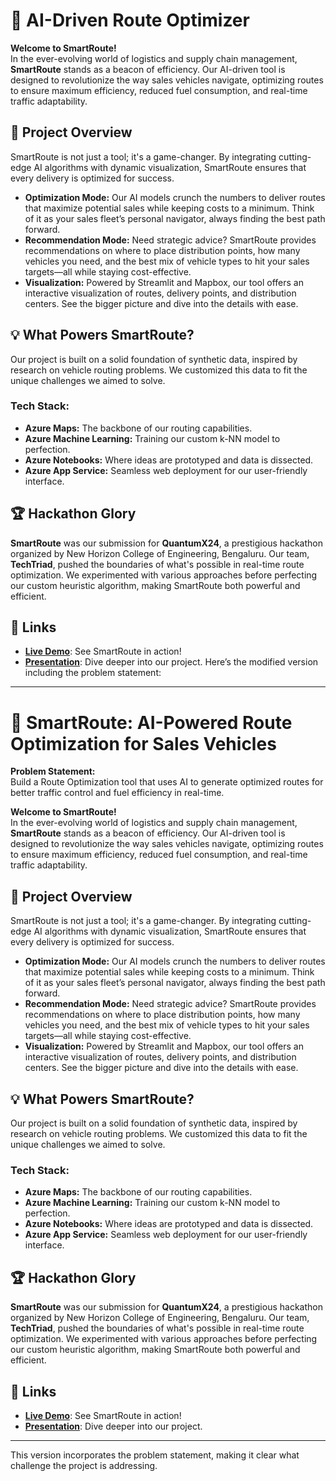 
# 🌟 **AI-Driven Route Optimizer**

**Welcome to SmartRoute!**  
In the ever-evolving world of logistics and supply chain management, **SmartRoute** stands as a beacon of efficiency. Our AI-driven tool is designed to revolutionize the way sales vehicles navigate, optimizing routes to ensure maximum efficiency, reduced fuel consumption, and real-time traffic adaptability. 

## 🚀 **Project Overview**
SmartRoute is not just a tool; it's a game-changer. By integrating cutting-edge AI algorithms with dynamic visualization, SmartRoute ensures that every delivery is optimized for success.

- **Optimization Mode:** Our AI models crunch the numbers to deliver routes that maximize potential sales while keeping costs to a minimum. Think of it as your sales fleet’s personal navigator, always finding the best path forward.
- **Recommendation Mode:** Need strategic advice? SmartRoute provides recommendations on where to place distribution points, how many vehicles you need, and the best mix of vehicle types to hit your sales targets—all while staying cost-effective.
- **Visualization:** Powered by Streamlit and Mapbox, our tool offers an interactive visualization of routes, delivery points, and distribution centers. See the bigger picture and dive into the details with ease.

## 💡 **What Powers SmartRoute?**
Our project is built on a solid foundation of synthetic data, inspired by research on vehicle routing problems. We customized this data to fit the unique challenges we aimed to solve.

### **Tech Stack:**
- **Azure Maps:** The backbone of our routing capabilities.
- **Azure Machine Learning:** Training our custom k-NN model to perfection.
- **Azure Notebooks:** Where ideas are prototyped and data is dissected.
- **Azure App Service:** Seamless web deployment for our user-friendly interface.

## 🏆 **Hackathon Glory**
**SmartRoute** was our submission for **QuantumX24**, a prestigious hackathon organized by New Horizon College of Engineering, Bengaluru. Our team, **TechTriad**, pushed the boundaries of what's possible in real-time route optimization. We experimented with various approaches before perfecting our custom heuristic algorithm, making SmartRoute both powerful and efficient.

## 🔗 **Links**
- **[Live Demo](http://routero.herokuapp.com)**: See SmartRoute in action!
- **[Presentation](https://1drv.ms/p/s!AlbLbaPx_OoCnAC3pbRIdt6unRrF?e=Z2dhSu)**: Dive deeper into our project.
Here’s the modified version including the problem statement:

---

# 🌟 **SmartRoute: AI-Powered Route Optimization for Sales Vehicles**

**Problem Statement:**  
Build a Route Optimization tool that uses AI to generate optimized routes for better traffic control and fuel efficiency in real-time.

**Welcome to SmartRoute!**  
In the ever-evolving world of logistics and supply chain management, **SmartRoute** stands as a beacon of efficiency. Our AI-driven tool is designed to revolutionize the way sales vehicles navigate, optimizing routes to ensure maximum efficiency, reduced fuel consumption, and real-time traffic adaptability. 

## 🚀 **Project Overview**
SmartRoute is not just a tool; it's a game-changer. By integrating cutting-edge AI algorithms with dynamic visualization, SmartRoute ensures that every delivery is optimized for success.

- **Optimization Mode:** Our AI models crunch the numbers to deliver routes that maximize potential sales while keeping costs to a minimum. Think of it as your sales fleet’s personal navigator, always finding the best path forward.
- **Recommendation Mode:** Need strategic advice? SmartRoute provides recommendations on where to place distribution points, how many vehicles you need, and the best mix of vehicle types to hit your sales targets—all while staying cost-effective.
- **Visualization:** Powered by Streamlit and Mapbox, our tool offers an interactive visualization of routes, delivery points, and distribution centers. See the bigger picture and dive into the details with ease.

## 💡 **What Powers SmartRoute?**
Our project is built on a solid foundation of synthetic data, inspired by research on vehicle routing problems. We customized this data to fit the unique challenges we aimed to solve.

### **Tech Stack:**
- **Azure Maps:** The backbone of our routing capabilities.
- **Azure Machine Learning:** Training our custom k-NN model to perfection.
- **Azure Notebooks:** Where ideas are prototyped and data is dissected.
- **Azure App Service:** Seamless web deployment for our user-friendly interface.

## 🏆 **Hackathon Glory**
**SmartRoute** was our submission for **QuantumX24**, a prestigious hackathon organized by New Horizon College of Engineering, Bengaluru. Our team, **TechTriad**, pushed the boundaries of what's possible in real-time route optimization. We experimented with various approaches before perfecting our custom heuristic algorithm, making SmartRoute both powerful and efficient.

## 🔗 **Links**
- **[Live Demo](http://routero.herokuapp.com)**: See SmartRoute in action!
- **[Presentation](https://1drv.ms/p/s!AlbLbaPx_OoCnAC3pbRIdt6unRrF?e=Z2dhSu)**: Dive deeper into our project.

---

This version incorporates the problem statement, making it clear what challenge the project is addressing.
